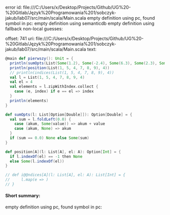 error id: 
file:///C:/Users/x/Desktop/Projects/Github/UG%20-%20Gitlab/Język%20Programowania%201/sobczyk-jakub/lab07/src/main/scala/Main.scala
empty definition using pc, found symbol in pc: 
empty definition using semanticdb
empty definition using fallback
non-local guesses:

offset: 741
uri: file:///C:/Users/x/Desktop/Projects/Github/UG%20-%20Gitlab/Język%20Programowania%201/sobczyk-jakub/lab07/src/main/scala/Main.scala
text:
```scala
@main def pierwszy(): Unit = {
  println(sumOpts(List(Some(1.2), Some(-2.4), Some(6.3), Some(2.3), Some(9.0), Some(1.8), None)))
  println(position(List(1, 5, 4, 7, 8, 9), 4))
  // println(indices(List(1, 5, 4, 7, 8, 9), 4))
  val l = List(1, 5, 4, 7, 8, 9, 4)
  val el = 4
  val elements = l.zipWithIndex.collect {
    case (e, index) if e == el => index
  }
  println(elements)
}

def sumOpts(l: List[Option[Double]]): Option[Double] = {
  val sum = l.foldLeft(0.0) {
    case (akum, Some(value)) => akum + value
    case (akum, None) => akum
  }
  if (sum == 0.0) None else Some(sum)
}

def position[A](l: List[A], el: A): Option[Int] = {
  if l.indexOf(el) == -1 then None
  else Some(l.indexOf(el)) 
}

// def i@@ndices[A](l: List[A], el: A): List[Int] = {
//     l.map(e => )
// }

```


#### Short summary: 

empty definition using pc, found symbol in pc: 